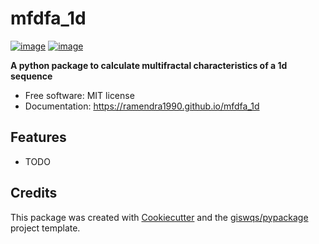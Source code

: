 # mfdfa_1d


[![image](https://img.shields.io/pypi/v/mfdfa_1d.svg)](https://pypi.python.org/pypi/mfdfa_1d)
[![image](https://img.shields.io/conda/vn/conda-forge/mfdfa_1d.svg)](https://anaconda.org/conda-forge/mfdfa_1d)


**A python package to calculate multifractal characteristics of a 1d sequence**


-   Free software: MIT license
-   Documentation: https://ramendra1990.github.io/mfdfa_1d
    

## Features

-   TODO

## Credits

This package was created with [Cookiecutter](https://github.com/cookiecutter/cookiecutter) and the [giswqs/pypackage](https://github.com/giswqs/pypackage) project template.

